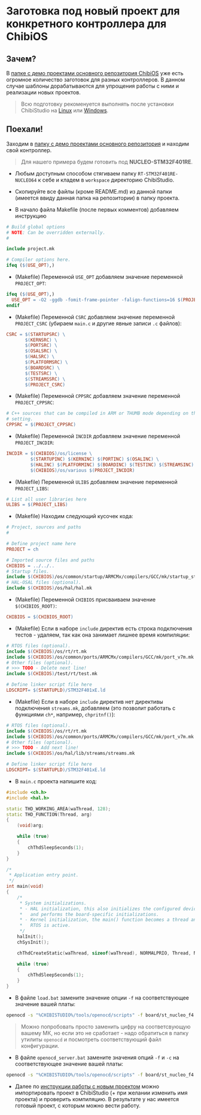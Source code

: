 # Заготовка под новый проект для конкретного контроллера для ChibiOS

## Зачем?

В [папке с демо проектами основного репозитория ChibiOS](https://github.com/ChibiOS/ChibiOS/tree/stable_17.6.x/demos/STM32) уже есть огромное количество заготовок для разных контроллеров. В данном случае шаблоны дорабатываются для упрощения работы с ними и реализации новых проектов.

> Всю подготовку рекоменуется выполнять после установки ChibiStudio на [Linux](../../Startup/Linux_setup.md) или [Windows](../../Startup/Windows_setup.md).

## Поехали!

Заходим в [папку с демо проектами основного репозитория](https://github.com/ChibiOS/ChibiOS/tree/stable_17.6.x/demos/STM32) и находим свой контроллер.

> Для нашего примера будем готовить под **NUCLEO-STM32F401RE**.

- Любым доступным способом стягиваем папку `RT-STM32F401RE-NUCLEO64` к себе и кладем в `workspace` директорию ChibiStudio.

- Скопируйте все файлы (кроме README.md) из данной папки (имеется ввиду данная папка на репозитории) в папку проекта.

- В начало файла Makefile (после первых комментов) добавляем инструкцию
```Makefile
# Build global options
# NOTE: Can be overridden externally.
#

include project.mk

# Compiler options here.
ifeq ($(USE_OPT),)
```

- (Makefile) Переменной `USE_OPT` добавляем значение переменной `PROJECT_OPT`:
```Makefile
ifeq ($(USE_OPT),)
  USE_OPT = -O2 -ggdb -fomit-frame-pointer -falign-functions=16 $(PROJECT_OPT)
endif
```

- (Makefile) Переменной `CSRC` добавляем значение переменной `PROJECT_CSRC` (убираем `main.c` и другие явные записи `.c` файлов):
```Makefile
CSRC = $(STARTUPSRC) \
       $(KERNSRC) \
       $(PORTSRC) \
       $(OSALSRC) \
       $(HALSRC) \
       $(PLATFORMSRC) \
       $(BOARDSRC) \
       $(TESTSRC) \
       $(STREAMSSRC) \
       $(PROJECT_CSRC)
```

- (Makefile) Переменной `CPPSRC` добавляем значение переменной `PROJECT_CPPSRC`:
```Makefile
# C++ sources that can be compiled in ARM or THUMB mode depending on the global
# setting.
CPPSRC = $(PROJECT_CPPSRC)
```

- (Makefile) Переменной `INCDIR` добавляем значение переменной `PROJECT_INCDIR`:
```Makefile
INCDIR = $(CHIBIOS)/os/license \
         $(STARTUPINC) $(KERNINC) $(PORTINC) $(OSALINC) \
         $(HALINC) $(PLATFORMINC) $(BOARDINC) $(TESTINC) $(STREAMSINC) \
         $(CHIBIOS)/os/various $(PROJECT_INCDIR)
```

- (Makefile) Переменной `ULIBS` добавляем значение переменной `PROJECT_LIBS`:
```Makefile
# List all user libraries here
ULIBS = $(PROJECT_LIBS)
```

- (Makefile) Находим следующий кусочек кода:
```Makefile
# Project, sources and paths
#

# Define project name here
PROJECT = ch

# Imported source files and paths
CHIBIOS = ../../..
# Startup files.
include $(CHIBIOS)/os/common/startup/ARMCMx/compilers/GCC/mk/startup_stm32f4xx.mk
# HAL-OSAL files (optional).
include $(CHIBIOS)/os/hal/hal.mk
```

- (Makefile) Переменной `CHIBIOS` присваиваем значение `$(CHIBIOS_ROOT)`:
```Makefile
CHIBIOS = $(CHIBIOS_ROOT)
```

- (Makefile) Если в наборе `include` директив есть строка подключения тестов - удаляем, так как она занимает лишнее время компиляции:
```Makefile
# RTOS files (optional).
include $(CHIBIOS)/os/rt/rt.mk
include $(CHIBIOS)/os/common/ports/ARMCMx/compilers/GCC/mk/port_v7m.mk
# Other files (optional).
# >>> TODO - Delete next line!
include $(CHIBIOS)/test/rt/test.mk

# Define linker script file here
LDSCRIPT= $(STARTUPLD)/STM32F401xE.ld
```

- (Makefile) Если в наборе `include` директив нет директивы подключения `streams.mk`, добавляем (это позволит работать с функциями `ch*`, например, `chpritnf()`):
```Makefile
# RTOS files (optional).
include $(CHIBIOS)/os/rt/rt.mk
include $(CHIBIOS)/os/common/ports/ARMCMx/compilers/GCC/mk/port_v7m.mk
# Other files (optional).
# >>> TODO - Add next line!
include $(CHIBIOS)/os/hal/lib/streams/streams.mk

# Define linker script file here
LDSCRIPT= $(STARTUPLD)/STM32F401xE.ld
```

- В `main.c` проекта напишите код:
```c++
#include <ch.h>
#include <hal.h>

static THD_WORKING_AREA(waThread, 128);
static THD_FUNCTION(Thread, arg)
{
    (void)arg;

    while (true)
    {
        chThdSleepSeconds(1);
    }
}

/*
 * Application entry point.
 */
int main(void)
{
    /*
     * System initializations.
     * - HAL initialization, this also initializes the configured device drivers
     *   and performs the board-specific initializations.
     * - Kernel initialization, the main() function becomes a thread and the
     *   RTOS is active.
     */
    halInit();
    chSysInit();

    chThdCreateStatic(waThread, sizeof(waThread), NORMALPRIO, Thread, NULL /* arg is NULL */);

    while (true)
    {
        chThdSleepSeconds(1);
    }
}
```

- В файле `load.bat` замените значение опции `-f` на соответствующее значение вашей платы:
```bash
openocd -s "%CHIBISTUDIO%/tools/openocd/scripts" -f board/st_nucleo_f4.cfg -c "program %BIN% reset exit 0x08000000"
```

> Можно попробовать просто заменить цифру на соответсвующую вашему МК, но если это не сработает - надо обратиться в папку утилиты `openocd` и посмотреть соответствующий файл конфигурации.

- В файле `openocd_server.bat` замените значения опций `-f` и `-c` на соответствующее значение вашей платы:
```bash
openocd -s "%CHIBISTUDIO%/tools/openocd/scripts" -f board/st_nucleo_f4.cfg -c "stm32f4x.cpu configure -rtos auto;"
```

- Далее по [инструкции работы с новым проектом](../New_project.md) можно импортировать проект в ChibiStudio (+ при желании изменить имя проекта) и проверить компиляцию. В результате у нас имеется готовый проект, с которым можно вести работу.
